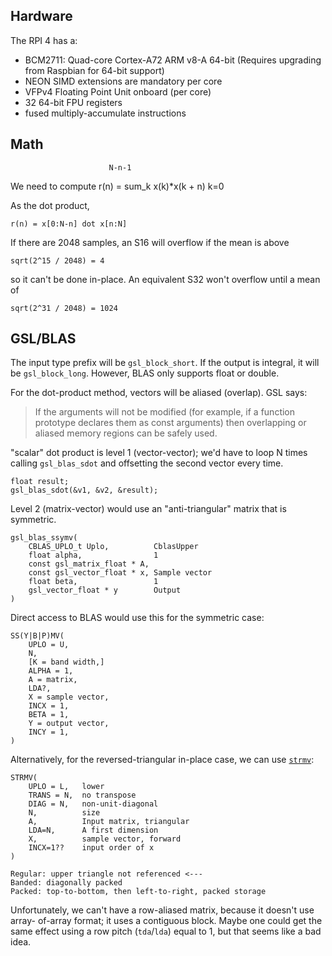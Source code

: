 ## Hardware

The RPI 4 has a:
 
- BCM2711: Quad-core Cortex-A72 ARM v8-A 64-bit (Requires upgrading from
  Raspbian for 64-bit support)
- NEON SIMD extensions are mandatory per core
- VFPv4 Floating Point Unit onboard (per core)
- 32 64-bit FPU registers
- fused multiply-accumulate instructions


## Math

                          N-n-1
We need to compute r(n) = sum_k x(k)*x(k + n)
                          k=0

As the dot product,

    r(n) = x[0:N-n] dot x[n:N]

If there are 2048 samples, an S16 will overflow if the mean is above

    sqrt(2^15 / 2048) = 4

so it can't be done in-place. An equivalent S32 won't overflow until a mean of

    sqrt(2^31 / 2048) = 1024

## GSL/BLAS

The input type prefix will be `gsl_block_short`. If the output is integral, it
will be `gsl_block_long`. However, BLAS only supports float or double.

For the dot-product method, vectors will be aliased (overlap). GSL says:

> If the arguments will not be modified (for example, if a function prototype 
> declares them as const arguments) then overlapping or aliased memory regions 
> can be safely used.

"scalar" dot product is level 1 (vector-vector); we'd have to loop N times
calling `gsl_blas_sdot` and offsetting the second vector every time.

    float result;
    gsl_blas_sdot(&v1, &v2, &result);

Level 2 (matrix-vector) would use an "anti-triangular" matrix that is
symmetric.

    gsl_blas_ssymv(
        CBLAS_UPLO_t Uplo,          CblasUpper
        float alpha,                1
        const gsl_matrix_float * A,
        const gsl_vector_float * x, Sample vector
        float beta,                 1
        gsl_vector_float * y        Output
    )

Direct access to BLAS would use this for the symmetric case:

    SS(Y|B|P)MV(
        UPLO = U,
        N,
        [K = band width,]
        ALPHA = 1,
        A = matrix,
        LDA?,
        X = sample vector,
        INCX = 1,
        BETA = 1,
        Y = output vector,
        INCY = 1,
    )

Alternatively, for the reversed-triangular in-place case, we can use
[`strmv`](https://www.gnu.org/software/gsl/doc/html/blas.html#c.gsl_blas_strmv):

    STRMV(
        UPLO = L,   lower
        TRANS = N,  no transpose
        DIAG = N,   non-unit-diagonal
        N,          size
        A,          Input matrix, triangular
        LDA=N,      A first dimension
        X,          sample vector, forward
        INCX=1??    input order of x
    )

    Regular: upper triangle not referenced <---
    Banded: diagonally packed
    Packed: top-to-bottom, then left-to-right, packed storage

Unfortunately, we can't have a row-aliased matrix, because it doesn't use array-
of-array format; it uses a contiguous block. Maybe one could get the same effect
using a row pitch (`tda`/`lda`) equal to 1, but that seems like a bad idea.

